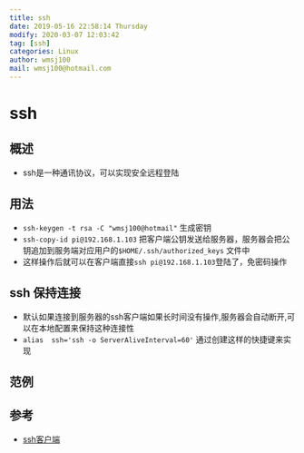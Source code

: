 ```yaml
---
title: ssh
date: 2019-05-16 22:58:14 Thursday
modify: 2020-03-07 12:03:42 
tag: [ssh]
categories: Linux
author: wmsj100
mail: wmsj100@hotmail.com
---
```


# ssh

## 概述
- ssh是一种通讯协议，可以实现安全远程登陆

## 用法
- `ssh-keygen -t rsa -C "wmsj100@hotmail"` 生成密钥
- `ssh-copy-id pi@192.168.1.103` 把客户端公钥发送给服务器，服务器会把公钥追加到服务端对应用户的`$HOME/.ssh/authorized_keys` 文件中
- 这样操作后就可以在客户端直接`ssh pi@192.168.1.103`登陆了，免密码操作

## ssh 保持连接

- 默认如果连接到服务器的ssh客户端如果长时间没有操作,服务器会自动断开,可以在本地配置来保持这种连接性
- `alias  ssh='ssh -o ServerAliveInterval=60'` 通过创建这样的快捷键来实现

## 范例

## 参考
- [ssh客户端](https://blog.csdn.net/m0_37822234/article/details/82494556)

